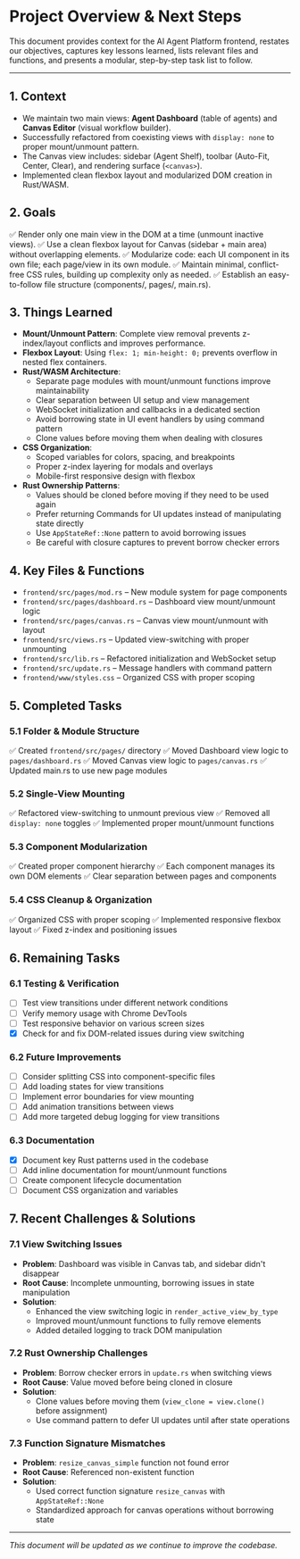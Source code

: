 # Project Overview & Next Steps

This document provides context for the AI Agent Platform frontend, restates our objectives, captures key lessons learned, lists relevant files and functions, and presents a modular, step-by-step task list to follow.

---

## 1. Context

- We maintain two main views: **Agent Dashboard** (table of agents) and **Canvas Editor** (visual workflow builder).
- Successfully refactored from coexisting views with `display: none` to proper mount/unmount pattern.
- The Canvas view includes: sidebar (Agent Shelf), toolbar (Auto-Fit, Center, Clear), and rendering surface (`<canvas>`).
- Implemented clean flexbox layout and modularized DOM creation in Rust/WASM.

## 2. Goals

✅ Render only one main view in the DOM at a time (unmount inactive views).
✅ Use a clean flexbox layout for Canvas (sidebar + main area) without overlapping elements.
✅ Modularize code: each UI component in its own file; each page/view in its own module.
✅ Maintain minimal, conflict-free CSS rules, building up complexity only as needed.
✅ Establish an easy-to-follow file structure (components/, pages/, main.rs).

## 3. Things Learned

- **Mount/Unmount Pattern**: Complete view removal prevents z-index/layout conflicts and improves performance.
- **Flexbox Layout**: Using `flex: 1; min-height: 0;` prevents overflow in nested flex containers.
- **Rust/WASM Architecture**: 
  - Separate page modules with mount/unmount functions improve maintainability
  - Clear separation between UI setup and view management
  - WebSocket initialization and callbacks in a dedicated section
  - Avoid borrowing state in UI event handlers by using command pattern
  - Clone values before moving them when dealing with closures
- **CSS Organization**:
  - Scoped variables for colors, spacing, and breakpoints
  - Proper z-index layering for modals and overlays
  - Mobile-first responsive design with flexbox
- **Rust Ownership Patterns**:
  - Values should be cloned before moving if they need to be used again
  - Prefer returning Commands for UI updates instead of manipulating state directly
  - Use `AppStateRef::None` pattern to avoid borrowing issues
  - Be careful with closure captures to prevent borrow checker errors

## 4. Key Files & Functions

- `frontend/src/pages/mod.rs` – New module system for page components
- `frontend/src/pages/dashboard.rs` – Dashboard view mount/unmount logic
- `frontend/src/pages/canvas.rs` – Canvas view mount/unmount with layout
- `frontend/src/views.rs` – Updated view-switching with proper unmounting
- `frontend/src/lib.rs` – Refactored initialization and WebSocket setup
- `frontend/src/update.rs` – Message handlers with command pattern
- `frontend/www/styles.css` – Organized CSS with proper scoping

## 5. Completed Tasks

### 5.1 Folder & Module Structure
✅ Created `frontend/src/pages/` directory
✅ Moved Dashboard view logic to `pages/dashboard.rs`
✅ Moved Canvas view logic to `pages/canvas.rs`
✅ Updated main.rs to use new page modules

### 5.2 Single-View Mounting
✅ Refactored view-switching to unmount previous view
✅ Removed all `display: none` toggles
✅ Implemented proper mount/unmount functions

### 5.3 Component Modularization
✅ Created proper component hierarchy
✅ Each component manages its own DOM elements
✅ Clear separation between pages and components

### 5.4 CSS Cleanup & Organization
✅ Organized CSS with proper scoping
✅ Implemented responsive flexbox layout
✅ Fixed z-index and positioning issues

## 6. Remaining Tasks

### 6.1 Testing & Verification
- [ ] Test view transitions under different network conditions
- [ ] Verify memory usage with Chrome DevTools
- [ ] Test responsive behavior on various screen sizes
- [x] Check for and fix DOM-related issues during view switching

### 6.2 Future Improvements
- [ ] Consider splitting CSS into component-specific files
- [ ] Add loading states for view transitions
- [ ] Implement error boundaries for view mounting
- [ ] Add animation transitions between views
- [ ] Add more targeted debug logging for view transitions

### 6.3 Documentation
- [x] Document key Rust patterns used in the codebase
- [ ] Add inline documentation for mount/unmount functions
- [ ] Create component lifecycle documentation
- [ ] Document CSS organization and variables

## 7. Recent Challenges & Solutions

### 7.1 View Switching Issues
- **Problem**: Dashboard was visible in Canvas tab, and sidebar didn't disappear
- **Root Cause**: Incomplete unmounting, borrowing issues in state manipulation
- **Solution**: 
  - Enhanced the view switching logic in `render_active_view_by_type`
  - Improved mount/unmount functions to fully remove elements
  - Added detailed logging to track DOM manipulation

### 7.2 Rust Ownership Challenges
- **Problem**: Borrow checker errors in `update.rs` when switching views
- **Root Cause**: Value moved before being cloned in closure
- **Solution**: 
  - Clone values before moving them (`view_clone = view.clone()` before assignment)
  - Use command pattern to defer UI updates until after state operations

### 7.3 Function Signature Mismatches
- **Problem**: `resize_canvas_simple` function not found error
- **Root Cause**: Referenced non-existent function
- **Solution**: 
  - Used correct function signature `resize_canvas` with `AppStateRef::None`
  - Standardized approach for canvas operations without borrowing state

---

*This document will be updated as we continue to improve the codebase.* 